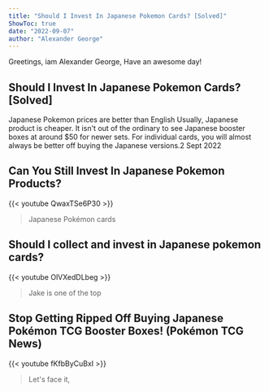 ```yaml
---
title: "Should I Invest In Japanese Pokemon Cards? [Solved]"
ShowToc: true 
date: "2022-09-07"
author: "Alexander George" 
---
```


Greetings, iam Alexander George, Have an awesome day!
## Should I Invest In Japanese Pokemon Cards? [Solved]
Japanese Pokemon prices are better than English Usually, Japanese product is cheaper. It isn't out of the ordinary to see Japanese booster boxes at around $50 for newer sets. For individual cards, you will almost always be better off buying the Japanese versions.2 Sept 2022

## Can You Still Invest In Japanese Pokemon Products?
{{< youtube QwaxTSe6P30 >}}
>Japanese Pokémon cards

## Should I collect and invest in Japanese pokemon cards?
{{< youtube OlVXedDLbeg >}}
>Jake is one of the top 

## Stop Getting Ripped Off Buying Japanese Pokémon TCG Booster Boxes! (Pokémon TCG News)
{{< youtube fKfbByCuBxI >}}
>Let's face it, 

